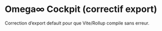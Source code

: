 # Omega∞ Cockpit (correctif export)
Correction d’export default pour que Vite/Rollup compile sans erreur.